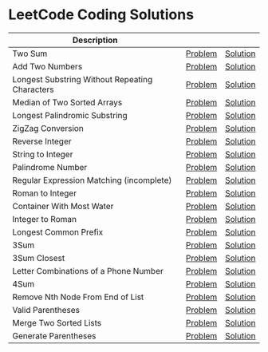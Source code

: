 # LeetCode Coding Solutions

| Description |  |  |
|---|---|---|
| Two Sum | [Problem](https://leetcode.com/problems/two-sum) | [Solution](https://github.com/v1n337/leetcode/tree/master/solutions/two-sum/src/ca/uwaterloo/Solution.java) |
| Add Two Numbers | [Problem](https://leetcode.com/problems/add-two-numbers) | [Solution](https://github.com/v1n337/leetcode/tree/master/solutions/add-two-numbers/src/ca/uwaterloo/Solution.java) |
| Longest Substring Without Repeating Characters | [Problem](https://leetcode.com/problems/longest-substring-without-repeating-characters) | [Solution](https://github.com/v1n337/leetcode/tree/master/solutions/longest-substring-without-repeating-characters/src/ca/uwaterloo/Solution.java) |
| Median of Two Sorted Arrays | [Problem](https://leetcode.com/problems/median-of-two-sorted-arrays) | [Solution](https://github.com/v1n337/leetcode/tree/master/solutions/median-of-two-sorted-arrays/src/ca/uwaterloo/Solution.java) |
| Longest Palindromic Substring | [Problem](https://leetcode.com/problems/longest-palindromic-substring) | [Solution](https://github.com/v1n337/leetcode/tree/master/solutions/longest-palindromic-substring/src/ca/uwaterloo/Solution.java) |
| ZigZag Conversion | [Problem](https://leetcode.com/problems/zigzag-conversion) | [Solution](https://github.com/v1n337/leetcode/tree/master/solutions/zigzag-conversion/src/ca/uwaterloo/Solution.java) |
| Reverse Integer | [Problem](https://leetcode.com/problems/reverse-integer) | [Solution](https://github.com/v1n337/leetcode/tree/master/solutions/reverse-integer/src/ca/uwaterloo/Solution.java) |
| String to Integer | [Problem](https://leetcode.com/problems/string-to-integer-atoi) | [Solution](https://github.com/v1n337/leetcode/tree/master/solutions/string-to-integer-atoi/src/ca/uwaterloo/Solution.java) |
| Palindrome Number | [Problem](https://leetcode.com/problems/palindrome-number) | [Solution](https://github.com/v1n337/leetcode/tree/master/solutions/palindrome-number/src/ca/uwaterloo/Solution.java) |
| Regular Expression Matching (incomplete) | [Problem](https://leetcode.com/problems/regular-expression-matching) | [Solution](https://github.com/v1n337/leetcode/tree/master/solutions/regular-expression-matching/src/ca/uwaterloo/Solution.java) |
| Roman to Integer | [Problem](https://leetcode.com/problems/roman-to-integer) | [Solution](https://github.com/v1n337/leetcode/tree/master/solutions/roman-to-integer/src/ca/uwaterloo/Solution.java) |
| Container With Most Water | [Problem](https://leetcode.com/problems/container-with-most-water) | [Solution](https://github.com/v1n337/leetcode/tree/master/solutions/container-with-most-water/src/ca/uwaterloo/Solution.java) |
| Integer to Roman | [Problem](https://leetcode.com/problems/integer-to-roman) | [Solution](https://github.com/v1n337/leetcode/tree/master/solutions/integer-to-roman/src/ca/uwaterloo/Solution.java) |
| Longest Common Prefix | [Problem](https://leetcode.com/problems/longest-common-prefix) | [Solution](https://github.com/v1n337/leetcode/tree/master/solutions/longest-common-prefix/src/ca/uwaterloo/Solution.java) |
| 3Sum | [Problem](https://leetcode.com/problems/3sum) | [Solution](https://github.com/v1n337/leetcode/tree/master/solutions/3sum/src/ca/uwaterloo/Solution.java) |
| 3Sum Closest | [Problem](https://leetcode.com/problems/3sum-closest) | [Solution](https://github.com/v1n337/leetcode/tree/master/solutions/3sum-closest/src/ca/uwaterloo/Solution.java) |
| Letter Combinations of a Phone Number | [Problem](https://leetcode.com/problems/letter-combinations-of-a-phone-number) | [Solution](https://github.com/v1n337/leetcode/tree/master/solutions/letter-combinations-of-a-phone-number/src/ca/uwaterloo/Solution.java) |
| 4Sum | [Problem](https://leetcode.com/problems/4sum) | [Solution](https://github.com/v1n337/leetcode/tree/master/solutions/4sum/src/ca/uwaterloo/Solution.java) |
| Remove Nth Node From End of List | [Problem](https://leetcode.com/problems/remove-nth-node-from-end-of-list) | [Solution](https://github.com/v1n337/leetcode/tree/master/solutions/remove-nth-node-from-end-of-list/src/ca/uwaterloo/Solution.java) |
| Valid Parentheses | [Problem](https://leetcode.com/problems/valid-parentheses) | [Solution](https://github.com/v1n337/leetcode/tree/master/solutions/valid-parentheses/src/ca/uwaterloo/Solution.java) |
| Merge Two Sorted Lists | [Problem](https://leetcode.com/problems/merge-two-sorted-lists) | [Solution](https://github.com/v1n337/leetcode/tree/master/solutions/merge-two-sorted-lists/src/ca/uwaterloo/Solution.java) |
| Generate Parentheses | [Problem](https://leetcode.com/problems/generate-parentheses) | [Solution](https://github.com/v1n337/leetcode/tree/master/solutions/generate-parentheses/src/ca/uwaterloo/Solution.java) |
